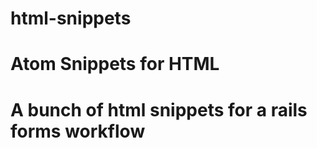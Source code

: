 # html-snippets

<h1>Atom Snippets for HTML<h1>

A bunch of html snippets for a rails forms workflow
